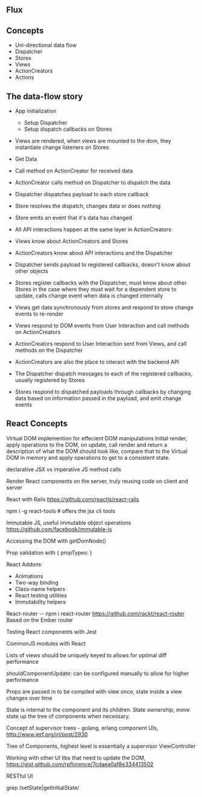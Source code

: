 ## Flux

## Concepts

* Uni-directional data flow
* Dispatcher
* Stores
* Views
* ActionCreators
* Actions

## The data-flow story

* App initialization
  * Setup Dispatcher
  * Setup dispatch callbacks on Stores
* Views are rendered, when views are mounted to the dom, they instantiate change listeners on Stores
* Get Data
* Call method on ActionCreator for received data
* ActionCreator calls method on Dispatcher to dispatch the data
* Dispatcher dispatches payload to each store callback
* Store resolves the dispatch, changes data or does nothing
* Store emits an event that it's data has changed


* All API interactions happen at the same layer in ActionCreators
* Views know about ActionCreators and Stores
* ActionCreators know about API interactions and the Dispatcher
* Dispatcher sends payload to registered callbacks, doesn't know about other objects
* Stores register callbacks with the Dispatcher, must know about other Stores in the case where they must wait for a dependent store to update, calls change event when data is changed internally


* Views get data synchronously from stores and respond to store change events to re-render
* Views respond to DOM events from User Interaction and call methods on ActionCreators
* ActionCreators respond to User Interaction sent from Views, and call methods on the Dispatcher
* ActionCreators are also the place to interact with the backend API
* The Dispatcher dispatch messages to each of the registered callbacks, usually registered by Stores
* Stores respond to dispatched payloads through callbacks by changing data based on information passed in the payload, and emit change events

## React Concepts

Virtual DOM implemention for effecient DOM manipulations
Initial render, apply operations to the DOM, on update, call render and return a description of what the DOM should look like, compare that to the Virtual DOM in memory and apply operations to get to a consistent state.

declarative JSX vs imperative JS method calls

Render React components on the server, truly reusing code on client and server

React with Rails
https://github.com/reactjs/react-rails

npm i -g react-tools # offers the jsx cli tools

Immutable JS, useful immutable object operations
https://github.com/facebook/immutable-js

Accessing the DOM with getDomNode()

Prop validation with { propTypes: }

React Addons
* Animations
* Two-way binding
* Class-name helpers
* React testing utilities
* Immutability helpers

React-router -- npm i react-router
https://github.com/rackt/react-router
Based on the Ember router

Testing React components with Jest

CommonJS modules with React

Lists of views should be uniquely keyed to allows for optimal diff performance

shouldComponentUpdate: can be configured manually to allow for higher performance

Props are passed in to be compiled with view once, state inside a view changes over time

State is internal to the component and its children.
State ownership, move state up the tree of components when necessary.

Concept of supervisor trees - golang, erlang component UIs, http://www.jerf.org/iri/post/2930

Tree of Components, highest level is essentially a supervisor ViewController

Working with other UI libs that need to update the DOM, https://gist.github.com/rpflorence/7cdaea0af8e334413502

RESTful UI

grep /setState|getInitialState/
